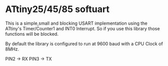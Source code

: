# ATtiny25/45/85 softuart

This is a simple,small and blocking USART implementation using the
ATtiny's Timer/Counter1 and INT0 Interrupt.
So if you use this library those functions will be blocked.

By default the library is configured to run at 9600 baud with a CPU Clock
of 8MHz.

PIN2 -> RX
PIN3 -> TX
